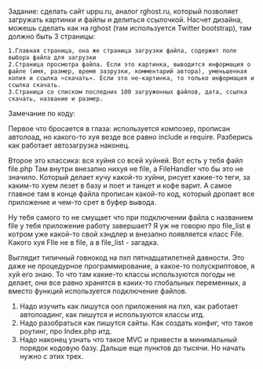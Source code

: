 Задание: сделать сайт uppu.ru, аналог rghost.ru, который позволяет загружать картинки и файлы и делиться ссылочкой. Насчет дизайна, можешь сделать как на rghost (там используется Twitter bootstrap), там должно быть 3 страницы:

    1.Главная страница, она же страница загрузки файла, содержит поле выбора файла для загрузки
    2.Страница просмотра файла. Если это картинка, выводится информация о файле (имя, размер, время зазрузки, комментарий автора), уменьшенная копия и ссылка «скачать». Если это не-картинка, то только информация и ссылка скачать.
    3.Страница со списком последних 100 загруженных файлов, дата, ссылка скачать, название и размер.


Замечание по коду:

Первое что бросается в глаза: используется композер, прописан автолоад, но какого-то хуя везде все равно include и require. Разберись как работает автозагрузка наконец.

Второе это классика: вся хуйня со всей хуйней. Вот есть у тебя файл file.php Там внутри внезапно нихуя не file, а FileHandler что бы это не значило. Который делает кучу какой-то хуйни, рисует какие-то теги, за каким-то хуем лезет в базу и поет и танцет и кофе варит. А самое главное там в конце файла прописан какой-то код, который дропает все приложение и чем-то срет в буфер вывода.

Ну тебя самого то не смущает что при подключении файла с названием file у тебя приложение работу завершает? Я уж не говорю про file_list в котром уже какой-то свой хэндлер и внезапно появляется класс File. Какого хуя FIle не в file, а в file_list - загадка.

Выглядит типичный говнокод на пхп пятнадцатилетней давности. Это даже не процедурное программирование, а какое-то полускриптовое, я хуй его знаю. То что там какие-то классы используются погоды не делает, они все равно хранятся в каких-то глобальных переменных, а вместо функций используется подключение файлов.

1. Надо изучить как пишутся ооп приложения на пхп, как работает автолоадинг, как пишутся и используются классы итд.
2. Надо разобраться как пишутся сайты. Как создать конфиг, что такое роутинг, про Index.php итд.
3. Надо наконец узнать что такое MVC и привести в минимальный порядок кодовую базу.
Дальше еще пунктов до тысячи. Но начать нужно с этих трех.
